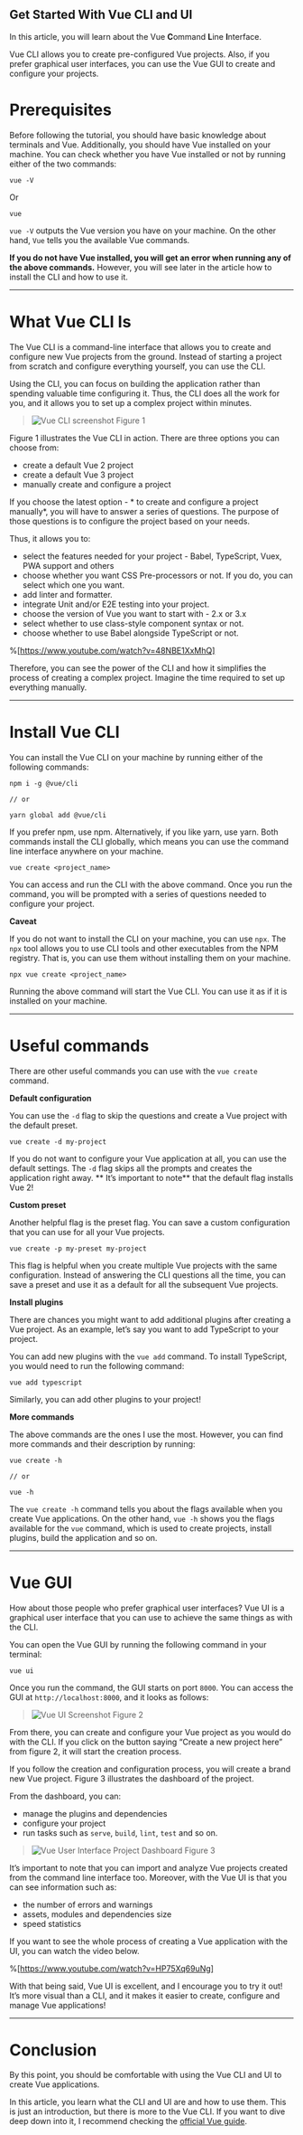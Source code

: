 ## Get Started With Vue CLI and UI

In this article, you will learn about the Vue **C**ommand **L**ine **I**nterface. 

Vue CLI allows you to create pre-configured Vue projects. Also, if you prefer graphical user interfaces, you can use the Vue GUI to create and configure your projects.

# Prerequisites
Before following the tutorial, you should have basic knowledge about terminals and Vue. Additionally, you should have Vue installed on your machine. You can check whether you have Vue installed or not by running either of the two commands:

```
vue -V 
```

Or

```
vue
```

`vue -V` outputs the Vue version you have on your machine. On the other hand, `Vue` tells you the available Vue commands. 

**If you do not have Vue installed, you will get an error when running any of the above commands.** However, you will see later in the article how to install the CLI and how to use it.

---

# What Vue CLI Is
The Vue CLI is a command-line interface that allows you to create and configure new Vue projects from the ground. Instead of starting a project from scratch and configure everything yourself, you can use the CLI. 

Using the CLI, you can focus on building the application rather than spending valuable time configuring it. Thus, the CLI does all the work for you, and it allows you to set up a complex project within minutes.

> ![Vue CLI screenshot](https://cdn.hashnode.com/res/hashnode/image/upload/v1620715988139/-r3JIgvHT.png)
Figure 1

Figure 1 illustrates the Vue CLI in action. There are three options you can choose from:
* create a default Vue 2 project
* create a default Vue 3 project
* manually create and configure a project

If you choose the latest option - * to create and configure a project manually*, you will have to answer a series of questions. The purpose of those questions is to configure the project based on your needs. 

Thus, it allows you to:
- select the features needed for your project - Babel, TypeScript, Vuex, PWA support and others
- choose whether you want CSS Pre-processors or not. If you do, you can select which one you want.
- add linter and formatter.
- integrate Unit and/or E2E testing into your project.
- choose the version of Vue you want to start with - 2.x or 3.x
- select whether to use class-style component syntax or not.
- choose whether to use Babel alongside TypeScript or not.

%[https://www.youtube.com/watch?v=48NBE1XxMhQ]

Therefore, you can see the power of the CLI and how it simplifies the process of creating a complex project. Imagine the time required to set up everything manually.

---

# Install Vue CLI
You can install the Vue CLI on your machine by running either of the following commands:

```
npm i -g @vue/cli

// or

yarn global add @vue/cli
```

If you prefer npm, use npm. Alternatively, if you like yarn, use yarn. Both commands install the CLI globally, which means you can use the command line interface anywhere on your machine. 

```
vue create <project_name>
```

You can access and run the CLI with the above command. Once you run the command, you will be prompted with a series of questions needed to configure your project.

**Caveat**

If you do not want to install the CLI on your machine, you can use `npx`. The `npx` tool allows you to use CLI tools and other executables from the NPM registry. That is, you can use them without installing them on your machine.

```
npx vue create <project_name>
```

Running the above command will start the Vue CLI. You can use it as if it is installed on your machine.

---

# Useful commands
There are other useful commands you can use with the `vue create` command.

**Default configuration**

You can use the `-d` flag to skip the questions and create a Vue project with the default preset. 

```
vue create -d my-project
```

If you do not want to configure your Vue application at all, you can use the default settings. The `-d` flag skips all the prompts and creates the application right away. ** It’s important to note** that the default flag installs Vue 2!

**Custom preset**

Another helpful flag is the preset flag. You can save a custom configuration that you can use for all your Vue projects.

```
vue create -p my-preset my-project
```

This flag is helpful when you create multiple Vue projects with the same configuration. Instead of answering the CLI questions all the time, you can save a preset and use it as a default for all the subsequent Vue projects.

**Install plugins**

There are chances you might want to add additional plugins after creating a Vue project. As an example, let’s say you want to add TypeScript to your project.

You can add new plugins with the `vue add` command. To install TypeScript, you would need to run the following command:

```
vue add typescript
```

Similarly, you can add other plugins to your project!

**More commands**

The above commands are the ones I use the most. However, you can find more commands and their description by running:

```
vue create -h

// or

vue -h
```

The `vue create -h` command tells you about the flags available when you create Vue applications. On the other hand, `vue -h` shows you the flags available for the `vue` command, which is used to create projects, install plugins, build the application and so on.

---

# Vue GUI
How about those people who prefer graphical user interfaces? Vue UI is a graphical user interface that you can use to achieve the same things as with the CLI.

You can open the Vue GUI by running the following command in your terminal:

```
vue ui
```

Once you run the command, the GUI starts on port `8000`. You can access the GUI at `http://localhost:8000`, and it looks as follows:

> ![Vue UI Screenshot](https://cdn.hashnode.com/res/hashnode/image/upload/v1620745786496/pnbt2euvz.png)
Figure 2

From there, you can create and configure your Vue project as you would do with the CLI. If you click on the button saying “Create a new project here” from figure 2, it will start the creation process.

If you follow the creation and configuration process, you will create a brand new Vue project. Figure 3 illustrates the dashboard of the project.

From the dashboard, you can:
- manage the plugins and dependencies
- configure your project
- run tasks such as `serve`, `build`, `lint`, `test` and so on.

> ![Vue User Interface Project Dashboard](https://cdn.hashnode.com/res/hashnode/image/upload/v1620746442682/lbhX1V1ZW.png)
Figure 3

It’s important to note that you can import and analyze Vue projects created from the command line interface too. Moreover, with the Vue UI is that you can see information such as:
- the number of errors and warnings
- assets, modules and dependencies size
- speed statistics

If you want to see the whole process of creating a Vue application with the UI, you can watch the video below.

%[https://www.youtube.com/watch?v=HP75Xq69uNg]

With that being said, Vue UI is excellent, and I encourage you to try it out! It’s more visual than a CLI, and it makes it easier to create, configure and manage Vue applications!

---

# Conclusion
By this point, you should be comfortable with using the Vue CLI and UI to create Vue applications.

In this article, you learn what the CLI and UI are and how to use them. This is just an introduction, but there is more to the Vue CLI. If you want to dive deep down into it, I recommend checking the [official Vue guide](https://cli.vuejs.org/guide/).
